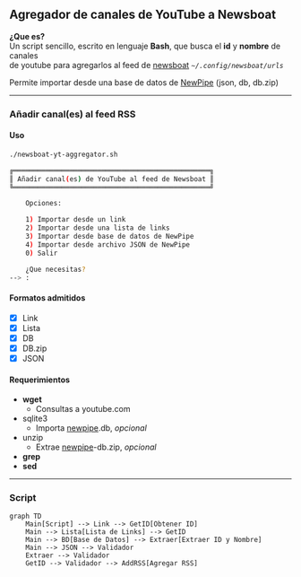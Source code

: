 ## Agregador de canales de YouTube a Newsboat

**¿Que es?**  
Un script sencillo, escrito en lenguaje **Bash**, que busca el **id** y **nombre** de canales  
de youtube para agregarlos al feed de [newsboat](https://github.com/newsboat/newsboat)  *`~/.config/newsboat/urls`*

Permite importar desde una base de datos de [NewPipe](https://github.com/TeamNewPipe/NewPipe/) (json, db, db.zip)

-----

### Añadir canal(es) al feed RSS
#### Uso
```bash
./newsboat-yt-aggregator.sh
```
```bash
╔═════════════════════════════════════════════════╗
║ Añadir canal(es) de YouTube al feed de Newsboat ║
╚═════════════════════════════════════════════════╝

	Opciones:

	1) Importar desde un link
	2) Importar desde una lista de links
	3) Importar desde base de datos de NewPipe
	4) Importar desde archivo JSON de NewPipe
	0) Salir

	¿Que necesitas?
--> :
```
#### Formatos admitidos

- [x] Link  
- [x] Lista  
- [x] DB  
- [x] DB.zip  
- [x] JSON  

#### Requerimientos
  - **wget**
    - Consultas a youtube.com
  - sqlite3
    - Importa [newpipe](https://github.com/newsboat/newsboat).db, *opcional*
  - unzip
    - Extrae [newpipe](https://github.com/newsboat/newsboat)-db.zip, *opcional*
  - **grep**
  - **sed**

----

### Script
```mermaid
graph TD
    Main[Script] --> Link --> GetID[Obtener ID]
    Main --> Lista[Lista de Links] --> GetID
    Main --> BD[Base de Datos] --> Extraer[Extraer ID y Nombre]
    Main --> JSON --> Validador
    Extraer --> Validador
    GetID --> Validador --> AddRSS[Agregar RSS]
```

